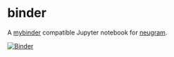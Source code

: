 # binder

A [mybinder](https://mybinder.org) compatible Jupyter notebook for [neugram](https://neugram.io).

[![Binder](http://mybinder.org/badge.svg)](http://mybinder.org:/repo/go-hep/binder)


